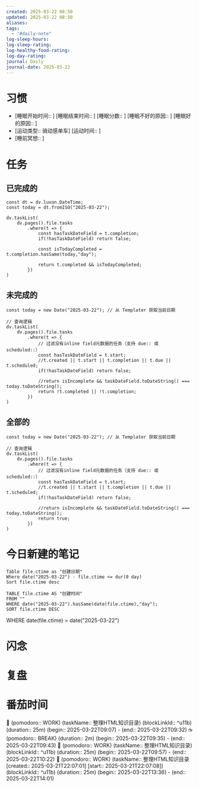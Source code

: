 ```yaml
---
created: 2025-03-22 08:50
updated: 2025-03-22 08:50
aliases: 
tags:
  - "#daily-note"
log-sleep-hours: 
log-sleep-rating: 
log-healthy-food-rating: 
log-day-rating: 
journal: Daily
journal-date: 2025-03-22
---
```

# 习惯
- [睡眠开始时间:: ] [睡眠结束时间:: ] [睡眠分数:: ] [睡眠不好的原因:: ] [睡眠好的原因:: ]
- [运动类型:: 骑动感单车] [运动时间:: ]
- [睡前冥想:: ]


# 任务


## 已完成的
```dataviewjs
const dt = dv.luxon.DateTime;
const today = dt.fromISO("2025-03-22");

dv.taskList(
    dv.pages().file.tasks
        .where(t => {
            const hasTaskDateField = t.completion;
            if(!hasTaskDateField) return false;
            
            const isTodayCompleted = t.completion.hasSame(today,"day");
            
            return t.completed && isTodayCompleted;
        })
)
```


## 未完成的

```dataviewjs
const today = new Date("2025-03-22"); // 从 Templater 获取当前日期

// 查询逻辑
dv.taskList(
    dv.pages().file.tasks
        .where(t => {
	        // 过滤没有inline field元数据的任务（支持 due:: 或 scheduled::）
            const hasTaskDateField = t.start;
            //t.created || t.start || t.completion || t.due || t.scheduled;
            if(!hasTaskDateField) return false;
            
            //return isIncomplete && taskDateField.toDateString() === today.toDateString();
            return !t.completed || !t.completion;
        })
)
```

## 全部的
```dataviewjs
const today = new Date("2025-03-22"); // 从 Templater 获取当前日期

// 查询逻辑
dv.taskList(
    dv.pages().file.tasks
        .where(t => {
	        // 过滤没有inline field元数据的任务（支持 due:: 或 scheduled::）
            const hasTaskDateField = t.start;
            //t.created || t.start || t.completion || t.due || t.scheduled;
            if(!hasTaskDateField) return false;
            
            //return isIncomplete && taskDateField.toDateString() === today.toDateString();
            return true;
        })
)
```

# 今日新建的笔记
```dataview
Table file.ctime as "创建日期"
Where date("2025-03-22") - file.ctime <= dur(0 day)
Sort file.ctime desc
```

```dataview
TABLE file.ctime AS "创建时间"
FROM ""
WHERE date("2025-03-22").hasSame(date(file.ctime),"day");
SORT file.ctime DESC
```

WHERE date(file.ctime) = date("2025-03-22")

# 闪念



# 复盘




# 番茄时间

🍅 (pomodoro:: WORK) (taskName:: 整理HTML知识目录) (blockLinkId::  ^u11b) (duration:: 25m) (begin:: 2025-03-22T09:07) - (end:: 2025-03-22T09:32)
☕️ (pomodoro:: BREAK) (duration:: 2m) (begin:: 2025-03-22T09:35) - (end:: 2025-03-22T09:43)
🍅 (pomodoro:: WORK) (taskName:: 整理HTML知识目录) (blockLinkId::  ^u11b) (duration:: 25m) (begin:: 2025-03-22T09:57) - (end:: 2025-03-22T10:22)
🍅 (pomodoro:: WORK) (taskName:: 整理HTML知识目录 [created:: 2025-03-21T22:07:01] [start:: 2025-03-21T22:07:08]) (blockLinkId::  ^u11b) (duration:: 25m) (begin:: 2025-03-22T13:36) - (end:: 2025-03-22T14:01)